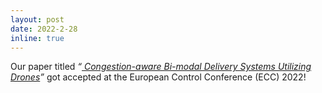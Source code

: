 ```yaml
---
layout: post
date: 2022-2-28
inline: true
---
```


Our paper titled _“<a href="https://arxiv.org/pdf/2104.04664.pdf"> Congestion-aware Bi-modal Delivery Systems Utilizing Drones</a>”_ got accepted at the European Control Conference (ECC) 2022!


